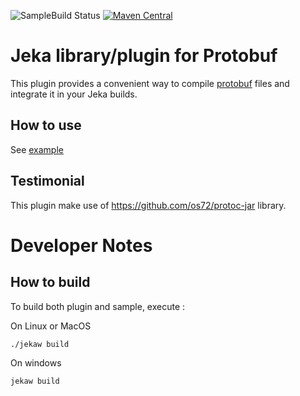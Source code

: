 ![SampleBuild Status](https://github.com/jerkar/protobuf-plugin/actions/workflows/push-master.yml/badge.svg)
[![Maven Central](https://maven-badges.herokuapp.com/maven-central/dev.jeka/protobuf-plugin/badge.svg)](https://maven-badges.herokuapp.com/maven-central/dev.jeka/protobuf-plugin) <br/>

# Jeka library/plugin for Protobuf

This plugin provides a convenient way to compile [protobuf](https://developers.google.com/protocol-buffers/) files and 
integrate it in your Jeka builds.

## How to use

See [example](./dev.jeka.plugins.protobuf-sample)

## Testimonial

This plugin make use of https://github.com/os72/protoc-jar library.

# Developer Notes

## How to build

To build both plugin and sample, execute : 

On Linux or MacOS
```shell
./jekaw build
```

On windows
```shell
jekaw build
```
